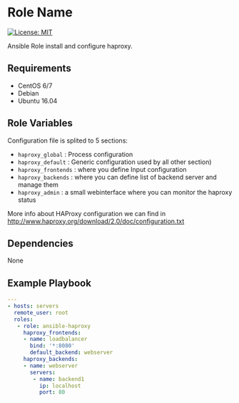 Role Name
=========

[![License: MIT](https://img.shields.io/badge/License-MIT-yellow.svg)](https://opensource.org/licenses/MIT) 

Ansible Role install and configure haproxy.

Requirements
------------

 - CentOS 6/7
 - Debian 
 - Ubuntu 16.04

Role Variables
--------------

Configuration file is splited to 5 sections:

- `haproxy_global` : Process configuration
- `haproxy_default` : Generic configuration used by all other section)
- `haproxy_frontends` : where you define Input configuration
- `haproxy_backends` : where you can define list of backend server and manage them
- `haproxy_admin` : a small webinterface where you can monitor the haproxy status

More info about HAProxy configuration we can find in http://www.haproxy.org/download/2.0/doc/configuration.txt


Dependencies
------------

None

Example Playbook
----------------
```YAML
---
- hosts: servers
  remote_user: root
  roles:
   - role: ansible-haproxy
     haproxy_frontends:
     - name: loadbalancer
       bind: '*:8080'
       default_backend: webserver
     haproxy_backends:
     - name: webserver
       servers:
        - name: backend1
          ip: localhost
          port: 80
```
